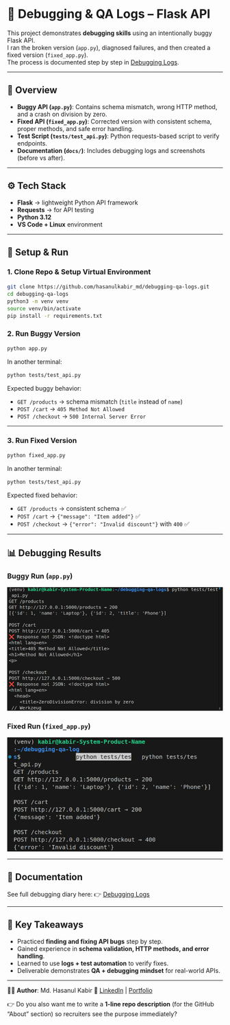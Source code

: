 # 🐞 Debugging & QA Logs – Flask API

This project demonstrates **debugging skills** using an intentionally buggy Flask API.  
I ran the broken version (`app.py`), diagnosed failures, and then created a fixed version (`fixed_app.py`).  
The process is documented step by step in [Debugging Logs](./docs/debugging_logs.md).  

---

## 📌 Overview
- **Buggy API (`app.py`)**: Contains schema mismatch, wrong HTTP method, and a crash on division by zero.  
- **Fixed API (`fixed_app.py`)**: Corrected version with consistent schema, proper methods, and safe error handling.  
- **Test Script (`tests/test_api.py`)**: Python requests-based script to verify endpoints.  
- **Documentation (`docs/`)**: Includes debugging logs and screenshots (before vs after).  

---

## ⚙️ Tech Stack
- **Flask** → lightweight Python API framework  
- **Requests** → for API testing  
- **Python 3.12**  
- **VS Code + Linux** environment  

---

## 🚀 Setup & Run

### 1. Clone Repo & Setup Virtual Environment
```bash
git clone https://github.com/hasanulkabir_md/debugging-qa-logs.git
cd debugging-qa-logs
python3 -m venv venv
source venv/bin/activate
pip install -r requirements.txt
````

### 2. Run Buggy Version

```bash
python app.py
```

In another terminal:

```bash
python tests/test_api.py
```

Expected buggy behavior:

* `GET /products` → schema mismatch (`title` instead of `name`)
* `POST /cart` → `405 Method Not Allowed`
* `POST /checkout` → `500 Internal Server Error`

---

### 3. Run Fixed Version

```bash
python fixed_app.py
```

In another terminal:

```bash
python tests/test_api.py
```

Expected fixed behavior:

* `GET /products` → consistent schema ✅
* `POST /cart` → `{"message": "Item added"}` ✅
* `POST /checkout` → `{"error": "Invalid discount"}` with `400` ✅

---

## 📊 Debugging Results

### Buggy Run (`app.py`)

![Buggy Run](./docs/buggy_run.png)

### Fixed Run (`fixed_app.py`)

![Fixed Run](./docs/fixed_run.png)

---

## 📖 Documentation

See full debugging diary here:
👉 [Debugging Logs](./docs/debugging_logs.md)

---

## 🎯 Key Takeaways

* Practiced **finding and fixing API bugs** step by step.
* Gained experience in **schema validation, HTTP methods, and error handling**.
* Learned to use **logs + test automation** to verify fixes.
* Deliverable demonstrates **QA + debugging mindset** for real-world APIs.

---

👨‍💻 **Author**: Md. Hasanul Kabir
🔗 [LinkedIn](https://linkedin.com/in/hasanulkabir_md) | [Portfolio](https://your-portfolio.com)

👉 Do you also want me to write a **1-line repo description** (for the GitHub “About” section) so recruiters see the purpose immediately?
```



